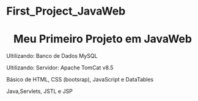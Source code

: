 # First_Project_JavaWeb
<h1 align="center">Meu Primeiro Projeto em JavaWeb</h1>
<p align="left">Ultilizando: Banco de Dados MySQL</p>
<p align="left">Ultilizando: Servidor: Apache TomCat v8.5</p>
<p align="left">Básico de HTML, CSS (bootsrap), JavaScript e DataTables</p>
<p align="left">Java,Servlets, JSTL e JSP </p></br>
